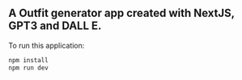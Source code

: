 ## A Outfit generator app created with NextJS, GPT3 and DALL E.

To run this application:

```bash
npm install
npm run dev
```


